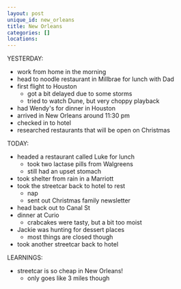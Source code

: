```yaml
---
layout: post
unique_id: new_orleans
title: New Orleans
categories: []
locations: 
---
```


YESTERDAY:
* work from home in the morning
* head to noodle restaurant in Millbrae for lunch with Dad
* first flight to Houston
  * got a bit delayed due to some storms
  * tried to watch Dune, but very choppy playback
* had Wendy's for dinner in Houston
* arrived in New Orleans around 11:30 pm
* checked in to hotel
* researched restaurants that will be open on Christmas

TODAY:
* headed a restaurant called Luke for lunch
  * took two lactase pills from Walgreens
  * still had an upset stomach
* took shelter from rain in a Marriott
* took the streetcar back to hotel to rest
  * nap
  * sent out Christmas family newsletter
* head back out to Canal St
* dinner at Curio
  * crabcakes were tasty, but a bit too moist
* Jackie was hunting for dessert places
  * most things are closed though
* took another streetcar back to hotel

LEARNINGS:
* streetcar is so cheap in New Orleans!
  * only goes like 3 miles though
